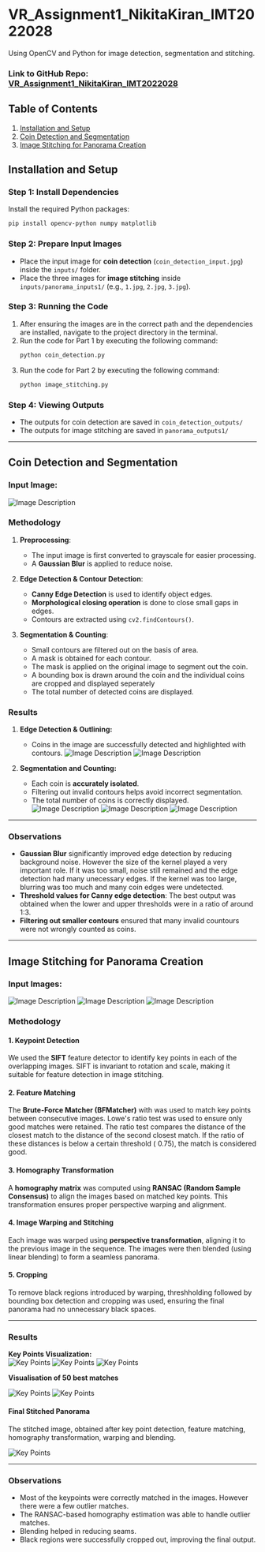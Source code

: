 # VR_Assignment1_NikitaKiran_IMT2022028


Using OpenCV and Python for image detection, segmentation and stitching.

### Link to GitHub Repo: [VR_Assignment1_NikitaKiran_IMT2022028](https://github.com/NikitaKiran/VR_Assignment1_NikitaKiran_IMT2022028.git)

## Table of Contents
1. [Installation and Setup](#installation-and-setup)
2. [Coin Detection and Segmentation](#coin-detection-and-segmentation)
3. [Image Stitching for Panorama Creation](#image-stitching-for-panorama-creation)


## Installation and Setup

### Step 1: Install Dependencies  
Install the required Python packages:

```bash
pip install opencv-python numpy matplotlib
```

### Step 2: Prepare Input Images  
- Place the input image for **coin detection** (`coin_detection_input.jpg`) inside the `inputs/` folder.
- Place the three images for **image stitching** inside `inputs/panorama_inputs1/` (e.g., `1.jpg`, `2.jpg`, `3.jpg`).

### Step 3: Running the Code
1. After ensuring the images are in the correct path and the dependencies are installed, navigate to the project directory in the terminal.
2. Run the code for Part 1 by executing the following command:
   ```bash
   python coin_detection.py
4. Run the code for Part 2 by executing the following command:
   ```bash
   python image_stitching.py

### Step 4: Viewing Outputs
- The outputs for coin detection are saved in `coin_detection_outputs/`
- The outputs for image stitching are saved in `panorama_outputs1/`

---

## Coin Detection and Segmentation


### Input Image:

![Image Description](inputs/coin_detection_input.jpg)

### Methodology

1. **Preprocessing**:
   - The input image is first converted to grayscale for easier processing.
   - A **Gaussian Blur** is applied to reduce noise.

2. **Edge Detection & Contour Detection**:
   - **Canny Edge Detection** is used to identify object edges.
   - **Morphological closing operation** is done to close small gaps in edges.
   - Contours are extracted using `cv2.findContours()`.

3. **Segmentation & Counting**:
    - Small contours are filtered out on the basis of area.
    - A mask is obtained for each contour. 
    - The mask is applied on the original image to segment out the coin.
    - A bounding box is drawn around the coin and the individual coins are cropped and displayed seperately
    - The total number of detected coins are displayed.


### Results

1. **Edge Detection & Outlining:**  
   - Coins in the image are successfully detected and highlighted with contours.
     ![Image Description](coin_detection_outputs/coin-detection-canny.jpg)
     ![Image Description](coin_detection_outputs/coin-detection-contours.jpg)

   
2. **Segmentation and Counting:**  
   - Each coin is **accurately isolated**.
   - Filtering out invalid contours helps avoid incorrect segmentation.
   - The total number of coins is correctly displayed.
     ![Image Description](coin_detection_outputs/segmented_coins.jpg)
     ![Image Description](coin_detection_outputs/individual_coins.jpg)
     ![Image Description](coin_detection_outputs/FinalOutput.png)

---

### Observations

- **Gaussian Blur** significantly improved edge detection by reducing background noise. However the size of the kernel played a very important role. If it was too small, noise still remained and the edge detection had many unecessary edges. If the kernel was too large, blurring was too much and many coin edges were undetected.
- **Threshold values for Canny edge detection**: The best output was obtained when the lower and upper thresholds were in a ratio of around 1:3.
- **Filtering out smaller contours** ensured that many invalid countours were not wrongly counted as coins.

---

## Image Stitching for Panorama Creation


### Input Images:

![Image Description](inputs/panorama_inputs2/1.jpg)
![Image Description](inputs/panorama_inputs2/2.jpg)
![Image Description](inputs/panorama_inputs2/3.jpg)

### Methodology  

#### 1. Keypoint Detection  
We used the **SIFT** feature detector to identify key points in each of the overlapping images. SIFT is invariant to rotation and scale, making it suitable for feature detection in image stitching.  

#### 2. Feature Matching  
The **Brute-Force Matcher (BFMatcher)** with was used to match key points between consecutive images. Lowe's ratio test was used to ensure only good matches were retained. The ratio test compares the distance of the closest match to the distance of the second closest match. If the ratio of these distances is below a certain threshold ( 0.75), the match is considered good.

#### 3. Homography Transformation  
A **homography matrix** was computed using **RANSAC (Random Sample Consensus)** to align the images based on matched key points. This transformation ensures proper perspective warping and alignment.  

#### 4. Image Warping and Stitching  
Each image was warped using **perspective transformation**, aligning it to the previous image in the sequence. The images were then blended (using linear blending) to form a seamless panorama.  

#### 5. Cropping  
To remove black regions introduced by warping, threshholding followed by bounding box detection and cropping was used, ensuring the final panorama had no unnecessary black spaces.  

---

### Results  


**Key Points Visualization:**  
![Key Points](panorama_outputs2/keypoints1.jpg) 
![Key Points](panorama_outputs2/keypoints2.jpg) 
![Key Points](panorama_outputs2/keypoints3.jpg)  

**Visualisation of 50 best matches**

![Key Points](panorama_outputs2/keypoint_matches_0_and_1.jpg) 
![Key Points](panorama_outputs2/keypoint_matches_1_and_2.jpg) 


#### Final Stitched Panorama  
The stitched image, obtained after key point detection, feature matching, homography transformation, warping and blending.  

![Key Points](panorama_outputs2/final-panorama.jpg) 

---

### Observations  

- Most of the keypoints were correctly matched in the images. However there were a few outlier matches. 
- The RANSAC-based homography estimation was able to handle outlier matches.
- Blending helped in reducing seams. 
- Black regions were successfully cropped out, improving the final output.  



